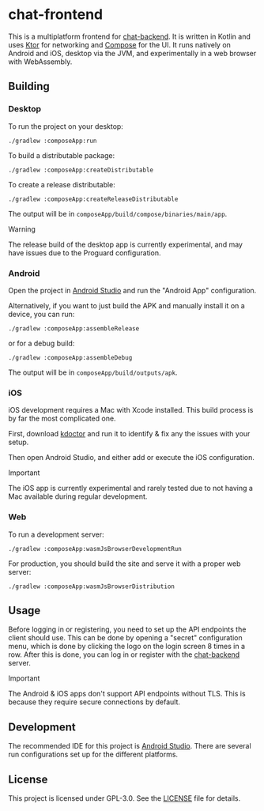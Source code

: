 # chat-frontend

This is a multiplatform frontend for [chat-backend](https://github.com/hypergonial/chat-backend).
It is written in Kotlin and uses [Ktor](https://ktor.io/) for networking and [Compose](https://www.jetbrains.com/compose-multiplatform/) for the UI.
It runs natively on Android and iOS, desktop via the JVM, and experimentally in a web browser with WebAssembly.

## Building

### Desktop

To run the project on your desktop:

```shell
./gradlew :composeApp:run
```

To build a distributable package:

```shell
./gradlew :composeApp:createDistributable
```

To create a release distributable:

```shell
./gradlew :composeApp:createReleaseDistributable
```

The output will be in `composeApp/build/compose/binaries/main/app`.

> [!WARNING]
> The release build of the desktop app is currently experimental, and may have issues due to the Proguard configuration.

### Android

Open the project in [Android Studio](https://developer.android.com/studio) and run the "Android App" configuration.

Alternatively, if you want to just build the APK and manually install it on a device, you can run:

```shell
./gradlew :composeApp:assembleRelease
```

or for a debug build:

```shell
./gradlew :composeApp:assembleDebug
```

The output will be in `composeApp/build/outputs/apk`.

### iOS

iOS development requires a Mac with Xcode installed. This build process is by far the most complicated one.

First, download [kdoctor](https://github.com/Kotlin/kdoctor) and run it to identify & fix any the issues with your setup.

Then open Android Studio, and either add or execute the iOS configuration.

> [!IMPORTANT]
> The iOS app is currently experimental and rarely tested due to not having a Mac available during regular development.

### Web

To run a development server:

```shell
./gradlew :composeApp:wasmJsBrowserDevelopmentRun
```

For production, you should build the site and serve it with a proper web server:

```shell
./gradlew :composeApp:wasmJsBrowserDistribution
```

## Usage

Before logging in or registering, you need to set up the API endpoints the client should use.
This can be done by opening a "secret" configuration menu, which is done by clicking the logo on the login screen 8 times in a row.
After this is done, you can log in or register with the [chat-backend](https://github.com/hypergonial/chat-backend) server.

> [!IMPORTANT]
> The Android & iOS apps don't support API endpoints without TLS. This is because they require secure connections by default.

## Development

The recommended IDE for this project is [Android Studio](https://developer.android.com/studio). There are several run configurations set up for the different platforms.

## License

This project is licensed under GPL-3.0. See the [LICENSE](LICENSE) file for details.
